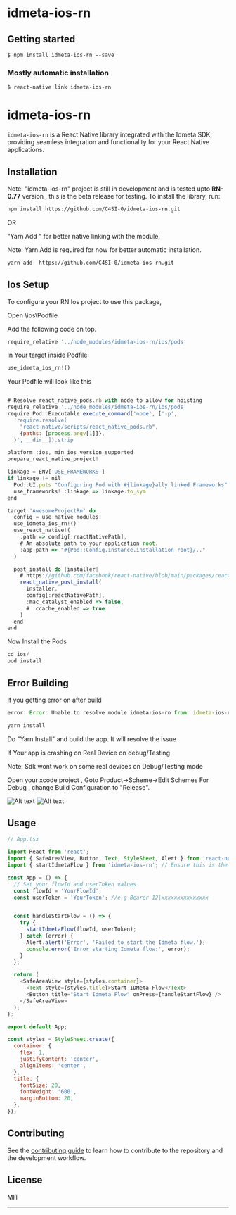# idmeta-ios-rn

## Getting started

`$ npm install idmeta-ios-rn --save`

### Mostly automatic installation

`$ react-native link idmeta-ios-rn`


# idmeta-ios-rn

`idmeta-ios-rn` is a React Native library integrated with the Idmeta SDK, providing seamless integration and functionality for your React Native applications.

## Installation

Note: "idmeta-ios-rn" project is still in development and is tested upto **RN-0.77** version , this is the beta release for testing.
To install the library, run:

```sh
npm install https://github.com/C4SI-0/idmeta-ios-rn.git
```

OR

"Yarn Add " for better native linking with the module,

Note: Yarn Add is required for now for better automatic installation.

```sh
yarn add  https://github.com/C4SI-0/idmeta-ios-rn.git

```

## Ios Setup

To configure your RN Ios project to use this package, 

Open <host>\ios\Podfile

Add the following code on top.

```js
require_relative '../node_modules/idmeta-ios-rn/ios/pods'

```

In Your target inside Podfile

```js
use_idmeta_ios_rn!()

```

Your Podfile will look like this

```js

# Resolve react_native_pods.rb with node to allow for hoisting
require_relative '../node_modules/idmeta-ios-rn/ios/pods'
require Pod::Executable.execute_command('node', ['-p',
  'require.resolve(
    "react-native/scripts/react_native_pods.rb",
    {paths: [process.argv[1]]},
  )', __dir__]).strip

platform :ios, min_ios_version_supported
prepare_react_native_project!

linkage = ENV['USE_FRAMEWORKS']
if linkage != nil
  Pod::UI.puts "Configuring Pod with #{linkage}ally linked Frameworks".green
  use_frameworks! :linkage => linkage.to_sym
end

target 'AwesomeProjectRn' do
  config = use_native_modules!
  use_idmeta_ios_rn!()
  use_react_native!(
    :path => config[:reactNativePath],
    # An absolute path to your application root.
    :app_path => "#{Pod::Config.instance.installation_root}/.."
  )

  post_install do |installer|
    # https://github.com/facebook/react-native/blob/main/packages/react-native/scripts/react_native_pods.rb#L197-L202
    react_native_post_install(
      installer,
      config[:reactNativePath],
      :mac_catalyst_enabled => false,
      # :ccache_enabled => true
    )
  end
end


```

Now Install the Pods

```js
cd ios/
pod install

```

## Error Building

If you getting error on after build

```js
error: Error: Unable to resolve module idmeta-ios-rn from. idmeta-ios-rn could not be found within the project or in these directories:

```
```sh
yarn install
```
Do "Yarn Install" and build the app. It will resolve the issue 


If Your app is crashing on Real Device on debug/Testing

Note: Sdk wont work on some real devices on Debug/Testing mode

Open your xcode project , Goto Product->Scheme->Edit Schemes
For Debug , change Build Configuration to "Release".

![Alt text](https://i.imgur.com/RHmcwaD.png)
![Alt text](https://i.imgur.com/uvnTI4P.png)


## Usage

```js
// App.tsx

import React from 'react';
import { SafeAreaView, Button, Text, StyleSheet, Alert } from 'react-native';
import { startIdmetaFlow } from 'idmeta-ios-rn'; // Ensure this is the correct path for your module

const App = () => {
  // Set your flowId and userToken values
  const flowId = 'YourFlowId';
  const userToken = 'YourToken'; //e.g Bearer 12|xxxxxxxxxxxxxxx


  const handleStartFlow = () => {
    try {
      startIdmetaFlow(flowId, userToken);
    } catch (error) {
      Alert.alert('Error', 'Failed to start the Idmeta flow.');
      console.error('Error starting Idmeta flow:', error);
    }
  };

  return (
    <SafeAreaView style={styles.container}>
      <Text style={styles.title}>Start IDMeta Flow</Text>
      <Button title="Start Idmeta Flow" onPress={handleStartFlow} />
    </SafeAreaView>
  );
};

export default App;

const styles = StyleSheet.create({
  container: {
    flex: 1,
    justifyContent: 'center',
    alignItems: 'center',
  },
  title: {
    fontSize: 20,
    fontWeight: '600',
    marginBottom: 20,
  },
});


```



## Contributing

See the [contributing guide](CONTRIBUTING.md) to learn how to contribute to the repository and the development workflow.

## License

MIT

---
